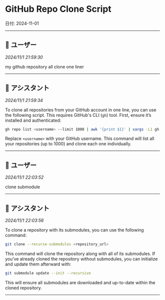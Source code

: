# GitHub Repo Clone Script

日付: 2024-11-01

---

## 👤 ユーザー
*2024/11/1 21:59:30*

my github repository all clone one liner

---

## 🤖 アシスタント
*2024/11/1 21:59:34*

To clone all repositories from your GitHub account in one line, you can use the following script. This requires GitHub's CLI (`gh`) tool. First, ensure it’s installed and authenticated:

```bash
gh repo list <username> --limit 1000 | awk '{print $1}' | xargs -L1 gh repo clone
```

Replace `<username>` with your GitHub username. This command will list all your repositories (up to 1000) and clone each one individually.

---

## 👤 ユーザー
*2024/11/1 22:03:52*

clone submodule

---

## 🤖 アシスタント
*2024/11/1 22:03:56*

To clone a repository with its submodules, you can use the following command:

```bash
git clone --recurse-submodules <repository_url>
```

This command will clone the repository along with all of its submodules. If you’ve already cloned the repository without submodules, you can initialize and update them afterward with:

```bash
git submodule update --init --recursive
```

This will ensure all submodules are downloaded and up-to-date within the cloned repository.

---
